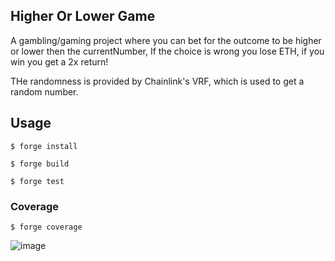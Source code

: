 ## Higher Or Lower Game

A gambling/gaming project where you can bet for the outcome to be higher or lower then the currentNumber, If the choice is wrong you lose ETH, if you win you get a 2x return!

THe randomness is provided by Chainlink's VRF, which is used to get a random number.

## Usage

```shell
$ forge install
```

```shell
$ forge build
```


```shell
$ forge test
```

### Coverage
```shell
$ forge coverage
```

![image](https://github.com/user-attachments/assets/6df85d78-728e-496f-8e8f-6f25585a048b)


